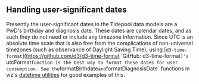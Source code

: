 ## Handling user-significant dates

Presently the user-significant dates in the Tidepool data models are a PwD's birthday and diagnosis date. These dates are calendar dates, and as such they do not need or include any timezone information. Since UTC is an absolute time scale that is also free from the complications of non-universal timezones (such as observance of Daylight Saving Time), using [`d3-time-format`](https://github.com/d3/d3-time-format 'GitHub: d3-time-format`)'s `utcFormat` function is the best way to format these dates for user consumption. See the `formatBirthdate` and `formatDiagnosisDate` functions in viz's [datetime utilities](https://github.com/tidepool-org/viz/blob/master/src/utils/datetime.js '@tidepool/viz: datetime utilities') for good examples of this.

